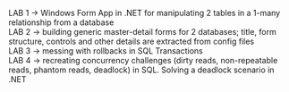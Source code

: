 LAB 1 -> Windows Form App in .NET for manipulating 2 tables in a 1-many relationship from a database  
LAB 2 -> building generic master-detail forms for 2 databases; title, form structure, controls and other details are extracted from config files  
LAB 3 -> messing with rollbacks in SQL Transactions  
LAB 4 -> recreating concurrency challenges (dirty reads, non-repeatable reads, phantom  reads, deadlock) in SQL. Solving a deadlock scenario in .NET
